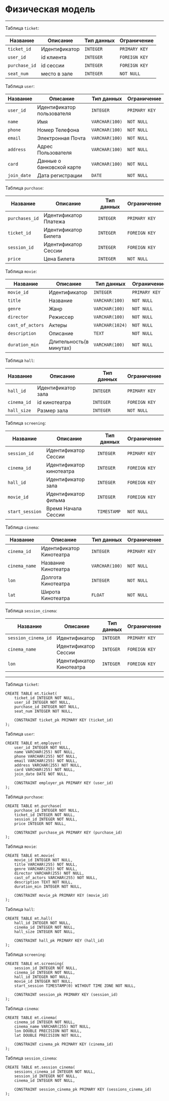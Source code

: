 # Физическая модель

---

Таблица `ticket`:

| Название      | Описание           | Тип данных     | Ограничение   |
|---------------|--------------------|----------------|---------------|
| `ticket_id`   | Идентификатор      | `INTEGER`      | `PRIMARY KEY` |
| `user_id`     | id клиента         | `INTEGER`      | `FOREIGN KEY` |
| `purchase_id` | id сессии          | `INTEGER`      | `FOREIGN KEY` |
| `seat_num`    | место в зале       | `INTEGER`      | `NOT NULL`    |

Таблица `user`:

| Название             | Описание                   | Тип данных     | Ограничение   |
|----------------------|----------------------------|----------------|---------------|
| `user_id`            | Идентификатор пользователя | `INTEGER`      | `PRIMARY KEY` |
| `name`               | Имя                        | `VARCHAR(100)` | `NOT NULL`    |
| `phone`              | Номер Телефона             | `VARCHAR(100)` | `NOT NULL`    |
| `email`              | Электронная Почта          | `VARCHAR(100)` | `NOT NULL`    |
| `address`            | Адрес Пользователя         | `VARCHAR(100)` | `NOT NULL`    |
| `card`               | Данные о банковской карте  | `VARCHAR(100)` | `NOT NULL`    |
| `join_date`          | Дата регистрации           | `DATE`         | `NOT NULL`    |

Таблица `purchase`:

| Название       | Описание              | Тип данных | Ограничение   |
|----------------|-----------------------|------------|---------------|
| `purchases_id` | Идентификатор Платежа | `INTEGER`  | `PRIMARY KEY` |
| `ticket_id`    | Идентификатор Билета  | `INTEGER`  | `FOREIGN KEY` |
| `session_id`   | Идентификатор Сессии  | `INTEGER`  | `FOREIGN KEY` |
| `price`        | Цена Билета           | `INTEGER`  | `NOT NULL`    |

Таблица `movie`:

| Название        | Описание               | Тип данных     | Ограничение   |
|-----------------|------------------------|----------------|---------------|
| `movie_id`      | Идентификатор          | `INTEGER`      | `PRIMARY KEY` |
| `title`         | Название               | `VARCHAR(100)` | `NOT NULL`    |
| `genre`         | Жанр                   | `VARCHAR(100)` | `NOT NULL`    |
| `director`      | Режиссер               | `VARCHAR(100)` | `NOT NULL`    |
| `cast_of_actors`| Актеры                 | `VARCHAR(1024)`| `NOT NULL`    |
| `description`   | Описание               | `TEXT`         | `NOT NULL`    |
| `duration_min`  | Длительность(в минутах)| `VARCHAR(100)` | `NOT NULL`    |

Таблица `hall`:

| Название       | Описание              | Тип данных | Ограничение   |
|----------------|-----------------------|------------|---------------|
| `hall_id`      | Идентификатор зала    | `INTEGER`  | `PRIMARY KEY` |
| `cinema_id`    | id кинотеатра         | `INTEGER`  | `FOREIGN KEY` |
| `hall_size`    | Размер зала           | `INTEGER`  | `NOT NULL`    |

Таблица `screening`:

| Название       | Описание                | Тип данных | Ограничение   |
|----------------|-------------------------|------------|---------------|
| `session_id`   | Идентификатор Сессии    | `INTEGER`  | `PRIMARY KEY` |
| `cinema_id`    | Идентификатор кинотеатра| `INTEGER`  | `FOREIGN KEY` |
| `hall_id`      | Идентификатор зала      | `INTEGER`  | `FOREIGN KEY` |
| `movie_id`     | Идентификатор фильма    | `INTEGER`  | `FOREIGN KEY` |
| `start_session`| Время Начала Сессии     | `TIMESTAMP`| `NOT NULL`    |

Таблица `cinema`:

| Название       | Описание                | Тип данных    | Ограничение   |
|----------------|-------------------------|---------------|---------------|
| `cinema_id`    | Идентификатор Кинотеатра| `INTEGER`     | `PRIMARY KEY` |
| `cinema_name`  | Название Кинотеатра     | `VARCHAR(100)`| `NOT NULL`    |
| `lon`          | Долгота Кинотеатра      | `INTEGER`     | `NOT NULL`    |
| `lat`          | Широта Кинотеатра       | `FLOAT`       | `NOT NULL`    |

Таблица `session_cinema`:

| Название           | Описание                | Тип данных    | Ограничение   |
|--------------------|-------------------------|---------------|---------------|
| `session_cinema_id`| Идентификатор           | `INTEGER`     | `PRIMARY KEY` |
| `cinema_name`      | Идентификатор Сессии    | `INTEGER`     | `FOREIGN KEY` |
| `lon`              | Идентификатор Кинотеатра| `INTEGER`     | `FOREIGN KEY` |


---
Таблица `ticket`:
```postgresql
CREATE TABLE mt.ticket(
    ticket_id INTEGER NOT NULL,
    user_id INTEGER NOT NULL,
    purchase_id INTEGER NOT NULL,
    seat_num INTEGER NOT NULL,

    CONSTRAINT ticket_pk PRIMARY KEY (ticket_id)
);
```

Таблица `user`:
```postgresql
CREATE TABLE mt.employer(
    user_id INTEGER NOT NULL,
    name VARCHAR(255) NOT NULL,
    phone VARCHAR(255) NOT NULL,
    email VARCHAR(255) NOT NULL,
    address VARCHAR(255) NOT NULL,
    card VARCHAR(255) NOT NULL,
    join_date DATE NOT NULL,

    CONSTRAINT employer_pk PRIMARY KEY (user_id)
);
```

Таблица `purchase`:
```postgresql
CREATE TABLE mt.purchase(
    purchase_id INTEGER NOT NULL,
    ticket_id INTEGER NOT NULL,
    session_id INTEGER NOT NULL,
    price INTEGER NOT NULL,

    CONSTRAINT purchase_pk PRIMARY KEY (purchase_id)
);
```

Таблица `movie`:
```postgresql
CREATE TABLE mt.movie(
    movie_id INTEGER NOT NULL,
    title VARCHAR(255) NOT NULL,
    genre VARCHAR(255) NOT NULL,
    director VARCHAR(255) NOT NULL,
    cast_of_actors VARCHAR(255) NOT NULL,
    description TEXT NOT NULL,
    duration_min INTEGER NOT NULL,

    CONSTRAINT movie_pk PRIMARY KEY (movie_id)
);
```

Таблица `hall`:
```postgresql
CREATE TABLE mt.hall(
    hall_id INTEGER NOT NULL,
    cinema_id INTEGER NOT NULL,
    hall_size INTEGER NOT NULL,

    CONSTRAINT hall_pk PRIMARY KEY (hall_id)
);
```

Таблица `screening`:
```postgresql
CREATE TABLE mt.screening(
    session_id INTEGER NOT NULL,
    cinema_id INTEGER NOT NULL,
    hall_id INTEGER NOT NULL,
    movie_id INTEGER NOT NULL,
    start_session TIMESTAMP(0) WITHOUT TIME ZONE NOT NULL,

    CONSTRAINT session_pk PRIMARY KEY (session_id)
);
```

Таблица `cinema`:
```postgresql
CREATE TABLE mt.cinema(
    cinema_id INTEGER NOT NULL,
    cinema_name VARCHAR(255) NOT NULL,
    lon DOUBLE PRECISION NOT NULL,
    lat DOUBLE PRECISION NOT NULL,

    CONSTRAINT cinema_pk PRIMARY KEY (cinema_id)
);
```

Таблица `session_cinema`:
```postgresql
CREATE TABLE mt.session_cinema(
    sessions_cinema_id INTEGER NOT NULL,
    session_id INTEGER NOT NULL,
    cinema_id INTEGER NOT NULL,

    CONSTRAINT session_cinema_pk PRIMARY KEY (sessions_cinema_id)
);
```
